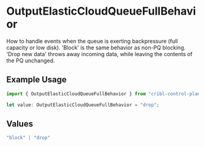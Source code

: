 # OutputElasticCloudQueueFullBehavior

How to handle events when the queue is exerting backpressure (full capacity or low disk). 'Block' is the same behavior as non-PQ blocking. 'Drop new data' throws away incoming data, while leaving the contents of the PQ unchanged.

## Example Usage

```typescript
import { OutputElasticCloudQueueFullBehavior } from "cribl-control-plane/models";

let value: OutputElasticCloudQueueFullBehavior = "drop";
```

## Values

```typescript
"block" | "drop"
```